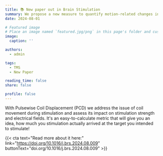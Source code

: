 ```yaml
---
title: 📚 New paper out in Brain Stimulation
summary: We propose a new measure to quantify motion-related changes in rTMS intensity
date: 2024-08-01

# Featured image
# Place an image named `featured.jpg/png` in this page's folder and customize its options here.
image:
  caption: ''

authors:
  - admin

tags:
  - TMS
  - New Paper

reading_time: false
share: false

profile: false
---
```


With Pulsewise Coil Displacement (PCD) we address the issue of coil movement during stimulation and assess its impact on stimulation strength and electrical fields. It's an easy-to-calculate metric that will give you an idea, how much you stimulation actually arrived at the target you intended to stimulate!

{{< cta text="Read more about it here:" link="https://doi.org/10.1016/j.brs.2024.08.009" buttonText="doi.org/10.1016/j.brs.2024.08.009" >}}
